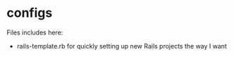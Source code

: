 # configs

Files includes here:
- rails-template.rb for quickly setting up new Rails projects the way I want

